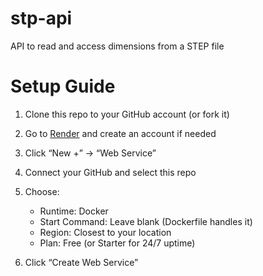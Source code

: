 # stp-api
API to read and access dimensions from a STEP file

# Setup Guide

1. Clone this repo to your GitHub account (or fork it)
2. Go to [Render](https://render.com) and create an account if needed
3. Click “New +” → “Web Service”
4. Connect your GitHub and select this repo
5. Choose:

   - Runtime: Docker
   - Start Command: Leave blank (Dockerfile handles it)
   - Region: Closest to your location
   - Plan: Free (or Starter for 24/7 uptime)

6. Click “Create Web Service”
